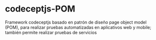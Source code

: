 # codeceptjs-POM
Framework codeceptjs basado en patrón de diseño page object model (POM), para realizar pruebas automatizadas en aplicativos web y mobile; también permite realizar pruebas de servicios
